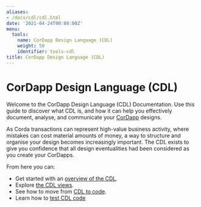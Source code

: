 ```yaml
---
aliases:
- /docs/cdl/cdl.html
date: '2021-04-24T00:00:00Z'
menu:
  tools:
    name: CorDapp Design Language (CDL)
    weight: 50
    identifier: tools-cdl
title: CorDapp Design Language (CDL)
---
```


# CorDapp Design Language (CDL)

Welcome to the CorDapp Design Language (CDL) Documentation. Use this guide to discover what CDL is, and how it can help you effectively document, analyse, and communicate your [CorDapp](https://github.com/corda/corda-docs-portal/tree/main/content/en/archived-docs/corda-os/4.8/cordapp-overview.md) designs.

As Corda transactions can represent high-value business activity, where mistakes can cost material amounts of money, a way to structure and organise your design becomes increasingly important. The CDL exists to give you confidence that all design eventualities had been considered as you create your CorDapps.

From here you can:

* Get started with an [overview of the CDL](../../../en/tools/cdl/cdl-overview.md).
* Explore [the CDL views](../../../en/tools/cdl/cdl-views.md).
* See how to move from [CDL to code](../../../en/tools/cdl/cdl-to-code/cdl-to-code.md).
* Learn how to [test CDL code](../../../en/tools/cdl/testing/cdl-testing.md)

